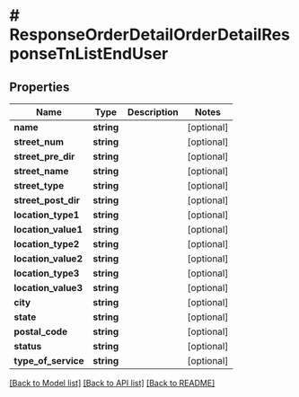 # # ResponseOrderDetailOrderDetailResponseTnListEndUser

## Properties

Name | Type | Description | Notes
------------ | ------------- | ------------- | -------------
**name** | **string** |  | [optional]
**street_num** | **string** |  | [optional]
**street_pre_dir** | **string** |  | [optional]
**street_name** | **string** |  | [optional]
**street_type** | **string** |  | [optional]
**street_post_dir** | **string** |  | [optional]
**location_type1** | **string** |  | [optional]
**location_value1** | **string** |  | [optional]
**location_type2** | **string** |  | [optional]
**location_value2** | **string** |  | [optional]
**location_type3** | **string** |  | [optional]
**location_value3** | **string** |  | [optional]
**city** | **string** |  | [optional]
**state** | **string** |  | [optional]
**postal_code** | **string** |  | [optional]
**status** | **string** |  | [optional]
**type_of_service** | **string** |  | [optional]

[[Back to Model list]](../../README.md#models) [[Back to API list]](../../README.md#endpoints) [[Back to README]](../../README.md)
